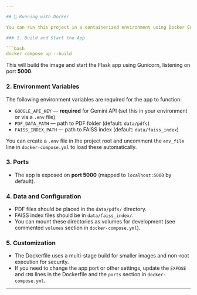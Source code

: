 ```yaml
---

## 🐳 Running with Docker

You can run this project in a containerized environment using Docker Compose. This setup uses **Python 3.13 (slim)** and installs all dependencies in a virtual environment inside the container.

### 1. Build and Start the App

```bash
docker compose up --build
```

This will build the image and start the Flask app using Gunicorn, listening on port **5000**.

### 2. Environment Variables

The following environment variables are required for the app to function:
- `GOOGLE_API_KEY` — **required** for Gemini API (set this in your environment or via a `.env` file)
- `PDF_DATA_PATH` — path to PDF folder (default: `data/pdfs`)
- `FAISS_INDEX_PATH` — path to FAISS index (default: `data/faiss_index`)

You can create a `.env` file in the project root and uncomment the `env_file` line in `docker-compose.yml` to load these automatically.

### 3. Ports

- The app is exposed on **port 5000** (mapped to `localhost:5000` by default).

### 4. Data and Configuration

- PDF files should be placed in the `data/pdfs/` directory.
- FAISS index files should be in `data/faiss_index/`.
- You can mount these directories as volumes for development (see commented `volumes` section in `docker-compose.yml`).

### 5. Customization

- The Dockerfile uses a multi-stage build for smaller images and non-root execution for security.
- If you need to change the app port or other settings, update the `EXPOSE` and `CMD` lines in the Dockerfile and the `ports` section in `docker-compose.yml`.

---
```

